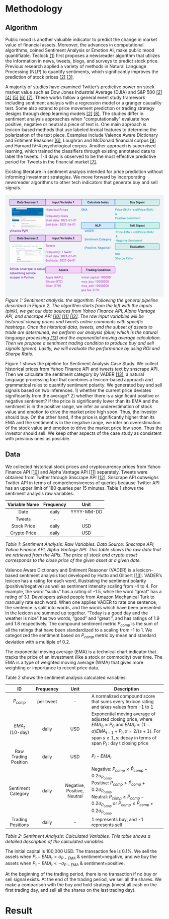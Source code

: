 # Methodology
## Algorithm

Public mood is another valuable indicator to predict the change in market value of financial assets. Moreover, the advances in computational algorithms, coined Sentiment Analysis or Emotion AI, make public mood quantifiable. Teclock [[1]](https://onlinelibrary.wiley.com/doi/10.1111/j.1540-6261.2007.01232.x) first proposes a newsreader algorithm that utilizes the information in news, tweets, blogs, and surveys to predict stock price. 
Previous research applied a variety of methods in Natural Language Processing (NLP) to quantify sentiments, which significantly improves the prediction of stock prices [[2]](https://www.sciencedirect.com/science/article/pii/S187775031100007X?via%3Dihub) [[3]](https://www.tandfonline.com/doi/full/10.1080/14697688.2012.672762).

A majority of studies have examined Twitter’s predictive power on stock market value such as Dow Jones Industrial Average (DJIA) and S\&P 500 [[2]](https://www.sciencedirect.com/science/article/pii/S187775031100007X?via%3Dihub) [[4]](https://www.researchgate.net/publication/261843641_Stock_Prediction_Using_Event-Based_Sentiment_Analysis) [[5]](https://www.sciencedirect.com/science/article/pii/S1877042811023895) [[6]](https://papers.ssrn.com/sol3/papers.cfm?abstract_id=2517025) [[7]](https://econpapers.repec.org/article/eeeintfin/v_3a65_3ay_3a2020_3ai_3ac_3as104244312030072x.htm). These works follow a general event study framework including sentiment analysis with a regression model or a granger causality test. Some also extend to price movement prediction or trading strategy designs through deep learning models [[2]](https://www.sciencedirect.com/science/article/pii/S187775031100007X?via%3Dihub) [[8]](https://www.mdpi.com/1099-4300/21/6/589). The studies differ in sentiment analysis approaches when "computationally" evaluate how positive, negative or neutral a piece of text is. 
One main approach is lexicon-based methods that use labeled lexical features to determine the polarization of the text piece. 
Examples include Valence Aware Dictionary and Entiment Reasoner [[6]](https://papers.ssrn.com/sol3/papers.cfm?abstract_id=2517025), Loughran and McDonald financial corpus [[9]](https://onlinelibrary.wiley.com/doi/abs/10.1111/j.1540-6261.2010.01625.x) and Harvard IV-4 psychological corpus. Another approach is supervised learning, which trained the classifiers through existing annotated data to label the tweets. 1-4 days is observed to be the most effective predictive period for Tweets in the financial market [[7]](https://econpapers.repec.org/article/eeeintfin/v_3a65_3ay_3a2020_3ai_3ac_3as104244312030072x.htm).

Existing literature in sentiment analysis intended for price prediction without informing investment strategies. We move forward by incorporating newsreader algorithms to other tech indicators that generate buy and sell signals. 

![Sentiment Analysis: The Algorithm](https://github.com/SciEcon/SRS2021/blob/main/fig/fig2_3.png)
*Figure 1: Sentiment analysis: the algorithm. Following the general pipeline described in Figure 2. The algorithm starts from the left with the inputs (pink), we get our data sources from Yahoo Finance API, Alpha Vantage API, and snscrape API [[10]](https://pypi.org/project/yfinance/) [[11]](https://www.alphavantage.co/documentation/) [[12]](https://github.com/JustAnotherArchivist/snscrape). The raw input variables will be historical closing prices and tweets online comments with specific hashtags. Once the historical data, tweets, and the subset of assets to trade are determined, we perform our analysis (blue) which is the natural language processing [[13]](https://ojs.aaai.org/index.php/ICWSM/article/view/14550) and the exponential moving average calculation. Then we propose a sentiment trading condition to produce buy and sell signals (green). Lastly, we will evaluate the performance by using ROI and Sharpe Ratio.*

Figure 1 shows the pipeline for Sentiment Analysis Case Study. We collect historical prices from Yahoo Finance API  and tweets text by snscrape API. Then we calculate the sentiment category by VADER [[13]](https://ojs.aaai.org/index.php/ICWSM/article/view/14550), a natural language processing tool that combines a lexicon-based approach and grammatical rules to quantify sentiment polarity. We generated buy and sell signals based on two inferences: 1) whether the current price deviates significantly from the average? 2) whether there is a significant positive or negative sentiment? If the price is significantly lower than its EMA and the sentiment is in the positive range, we infer an underestimation of stock value and emotion to drive the market price high soon. Thus, the investor should buy. On the other hand, if the price is significantly higher than its EMA and the sentiment is in the negative range, we infer an overestimation of the stock value and emotion to drive the market price low soon. Thus the investor should sell. We keep other aspects of the case study as consistent with previous ones as possible. 

## Data

We collected historical stock prices and cryptocurrency prices from Yahoo Finance API [[10]](https://pypi.org/project/yfinance/) and Alpha Vantage API [[11]](https://www.alphavantage.co/documentation/) separately. Tweets were obtained from Twitter through Snscrape API [[12]](https://github.com/JustAnotherArchivist/snscrape). Snscrape API outweighs Twitter API in terms of comprehensiveness of queries because Twitter API has an upper limit of 180 queries per 15 minutes. Table 1 shows the sentiment analysis raw variables:

| **Variable Name**  | **Frequency** | **Unit** | 
| :----------------: | :-----------: | :------: |
| Date  | daily  | YYYY-MM-DD |
| Tweets|- | - |
|Stock Price | daily | USD |
|Crypto Price | daily | USD|
*Table 1: Sentiment Analysis: Raw Variables. Data Source: Snscrape API, Yahoo Finance API, Alpha Vantage API. This table shows the raw data that we retrieved from the APIs. The price of stock and crypto asset corresponds to the close price of the given asset at a given date.*

Valence Aware Dictionary and Entiment Reasoner (VADER) is a lexicon-based sentiment analysis tool developed by Hutto and Gilbert [[13]](https://ojs.aaai.org/index.php/ICWSM/article/view/14550). VADER’s lexicon has a rating for each word, illustrating the sentiment polarity (positive/negative) as well as sentiment intensity scaling from -4 to 4. For example, the word “sucks” has a rating of -1.5, while the word “great” has a rating of 3.1. Developers asked people from Amazon Mechanical Turk to manually rate each word. When one applies VADER to rate one sentence, the sentence is split into words, and the words which have been presented in the lexicon are summed up together. “Today is a good day and the weather is nice” has two words, “good” and “great ”, and has ratings of 1.9 and 1.8 respectively. The compound sentiment metric $P_{comp}$ is the sum of all the ratings that have been standardized to a scaling from -1 to 1. We categorized the sentiment based on $P_{comp}$ metric by mean and standard deviation with a multiple of 0.2.

The exponential moving average (EMA) is a technical chart indicator that tracks the price of an investment (like a stock or commodity) over time. The EMA is a type of weighted moving average (WMA) that gives more weighting or importance to recent price data.

Table 2 shows the sentiment analysis calculated variables: 

| **ID**  | **Frequency** | **Unit** | **Description** |
| :----------------: | :-----------: | :------: | --------------------------- |
|$P_{comp}$ | per tweet | - | A normalized compound score that sums every lexicon rating and takes values from -1 to 1 |
|$EMA_{t}$ <br /> (10-day) | daily | USD | Exponential moving average of adjusted closing price, where $EMA_{0} = P_{0}$ and $EMA_{t} = (1-\alpha)EMA_{t-1}+P_{t}, \alpha = 2/(s+1)$. For span $s \geq 1, s:$ decay in terms of span $P_{t}$ : day t closing price |
|Raw Trading Position | daily | USD | $P_t-EMA_{t}$|
|Sentiment Category | daily | Negative, Positive, Neutral | Negative: $P_{comp}<\bar P_{comp}-0.2\sigma_{P_{comp}}$ <br /> Positive: $P_{comp}>\bar P_{comp}+0.2\sigma_{P_{comp}}$ <br /> Neutral: $P_{comp} \geq \bar P_{comp}-0.2\sigma_{P_{comp}}$ or $P_{comp} \leq \bar P_{comp}+0.2\sigma_{P_{comp}}$|
|Trading Positions | daily | - |1 represents buy, and -1 represents sell |

*Table 2: Sentiment Analysis: Calculated Variables. This table shows a detailed description of the calculated variables.*

The initial capital is 100,000 USD. The transaction fee is 0.1\%. We sell the assets when $P_t - EMA_t> \sigma_{P-EMA}$  \& sentiment=negative, and we buy the assets when $P_t-EMA_t<-\sigma_{P-EMA}$ \& sentiment=positive. 

At the beginning of the trading period, there is no transaction if no buy or sell signal exists. At the end of the trading period, we sell all the shares. We make a comparison with the buy and hold strategy (invest all cash on the first trading day, and sell all the shares on the last trading day).

# Result
